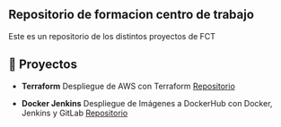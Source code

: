 ## Repositorio de formacion centro de trabajo

Este es un repositorio de los distintos proyectos de FCT 

## 📂 Proyectos 

- **Terraform** Despliegue de AWS con Terraform [Repositorio](https://github.com/a2158068171/terraform)

- **Docker Jenkins** Despliegue de Imágenes a DockerHub con Docker, Jenkins y GitLab [Repositorio](https://github.com/a2158068171/docker-jenkins)
